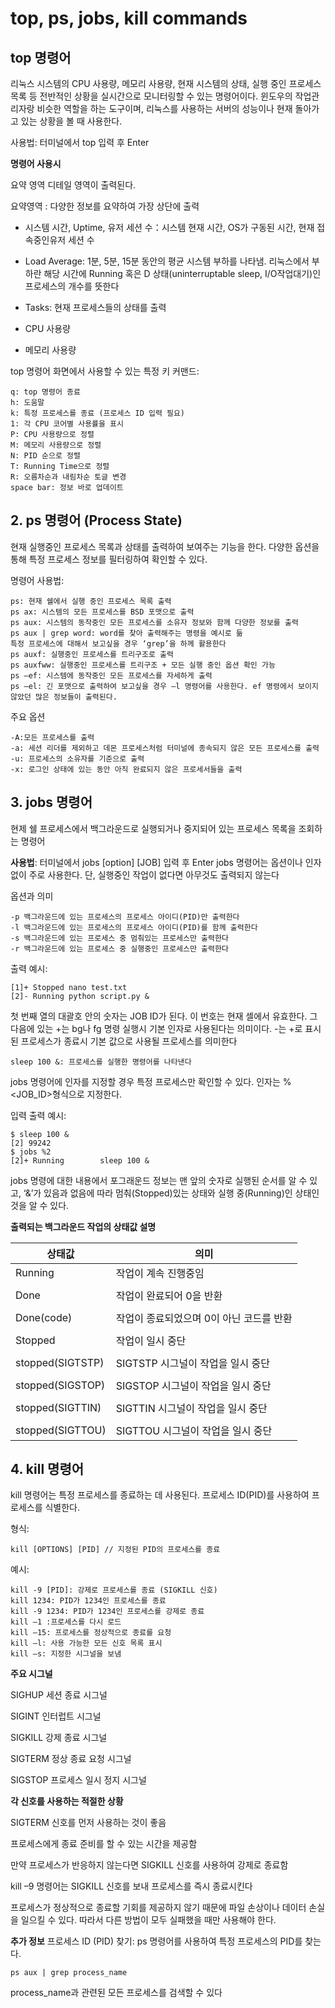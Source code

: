 # top, ps, jobs, kill commands


## top 명령어


리눅스 시스템의 CPU 사용량, 메모리 사용량, 현재 시스템의 상태, 실행 중인 프로세스 목록 등 전반적인 상황을 실시간으로 모니터링할 수 있는 명령어이다. 윈도우의 작업관리자랑 비슷한 역할을 하는 도구이며, 리눅스를 사용하는 서버의 성능이나 현재 돌아가고 있는 상황을 볼 때 사용한다. 


사용법: 터미널에서 top 입력 후 Enter


**명령어 사용시**

요약 영역 디테일 영역이 출력된다.

요약영역 : 다양한 정보를 요약하여 가장 상단에 출력

- 시스템 시간, Uptime, 유저 세션 수：시스템 현재 시간, OS가 구동된 시간, 현재 접속중인유저 세션 수

- Load Average: 1분, 5분, 15분 동안의 평균 시스템 부하를 나타냄. 리눅스에서 부하란 해당 시간에 Running 혹은 D 상태(uninterruptable sleep, I/O작업대기)인 프로세스의 개수를 뜻한다

- Tasks: 현재 프로세스들의 상태를 출력

- CPU 사용량

- 메모리 사용량


top 명령어 화면에서 사용할 수 있는 특정 키 커맨드:

    q: top 명령어 종료
    h: 도움말
    k: 특정 프로세스를 종료 (프로세스 ID 입력 필요)
    1: 각 CPU 코어별 사용률을 표시
    P: CPU 사용량으로 정렬
    M: 메모리 사용량으로 정렬
    N: PID 순으로 정렬
    T: Running Time으로 정렬
    R: 오름차순과 내림차순 토글 변경
    space bar: 정보 바로 업데이트

## 2. ps 명령어 (Process State)

현재 실행중인 프로세스 목록과 상태를 출력하여 보여주는 기능을 한다. 다양한 옵션을 통해 특정 프로세스 정보를 필터링하여 확인할 수 있다.


명령어 사용법:

    ps: 현재 쉘에서 실행 중인 프로세스 목록 출력
    ps ax: 시스템의 모든 프로세스를 BSD 포맷으로 출력
    ps aux: 시스템의 동작중인 모든 프로세스를 소유자 정보와 함께 다양한 정보를 출력
    ps aux | grep word: word를 찾아 출력해주는 명령을 예시로 듦
    특정 프로세스에 대해서 보고싶을 경우 ‘grep’을 하께 활용한다
    ps auxf: 실행중인 프로세스를 트리구조로 출력
    ps auxfww: 실행중인 프로세스를 트리구조 + 모든 실행 중인 옵션 확인 가능
    ps –ef: 시스템에 동작중인 모든 프로세스를 자세하게 출력
    ps –el: 긴 포맷으로 출력하여 보고싶을 경우 –l 명령어를 사용한다. ef 명령에서 보이지 않았던 많은 정보들이 출력된다.


주요 옵션

    -A:모든 프로세스를 출력
    -a: 세션 리더를 제외하고 데몬 프로세스처럼 터미널에 종속되지 않은 모든 프로세스를 출력
    -u: 프로세스의 소유자를 기준으로 출력
    -x: 로그인 상태에 있는 동안 아직 완료되지 않은 프로세서들을 출력

## 3. jobs 명령어

현제 쉘 프로세스에서 백그라운드로 실행되거나 중지되어 있는 프로세스 목록을 조회하는 명령어


**사용법**: 터미널에서 jobs [option] [JOB] 입력 후 Enter
jobs 명령어는 옵션이나 인자 없이 주로 사용한다. 단, 실행중인 작업이 없다면 아무것도 출력되지 않는다


옵션과 의미

    -p 백그라운드에 있는 프로세스의 프로세스 아이디(PID)만 출력한다
    -l 백그라운드에 있는 프로세스의 프로세스 아이디(PID)를 함께 출력한다
    -s 백그라운드에 있는 프로세스 중 멈춰있는 프로세스만 출력한다
    -r 백그라운드에 있는 프로세스 중 실행중인 프로세스만 출력한다

출력 예시:

    [1]+ Stopped nano test.txt
    [2]- Running python script.py &

첫 번째 열의 대괄호 안의 숫자는 JOB ID가 된다. 이 번호는 현재 셀에서 유효한다. 그 다음에 있는 +는 bg나 fg 명령 실행시 기본 인자로 사용된다는 의미이다. -는 +로 표시된 프로세스가 종료시 기본 값으로 사용될 프로세스를 의미한다

    sleep 100 &: 프로세스를 실행한 명령어를 나타낸다

jobs 명령어에 인자를 지정할 경우 특정 프로세스만 확인할 수 있다. 인자는 %<JOB_ID>형식으로 지정한다.

입력 출력 예시:

    $ sleep 100 &
    [2] 99242
    $ jobs %2
    [2]+ Running        sleep 100 &

jobs 명령에 대한 내용에서 포그래운드 정보는 맨 앞의 숫자로 실행된 순서를 알 수 있고, ‘&’가 있음과 없음에 따라 멈춰(Stopped)있는 상태와 실행 중(Running)인 상태인 것을 알 수 있다.

**출력되는 백그라운드 작업의 상태값 설명**

|상태값|의미|
|-----|-----|
|Running| 작업이 계속 진행중임|
|||
|Done| 작업이 완료되어 0을 반환|
|||
|Done(code)| 작업이 종료되었으며 0이 아닌 코드를 반환|
|||
|Stopped| 작업이 일시 중단|
|||
|stopped(SIGTSTP)| SIGTSTP 시그널이 작업을 일시 중단|
|||
|stopped(SIGSTOP)| SIGSTOP 시그널이 작업을 일시 중단|
|||
|stopped(SIGTTIN)| SIGTTIN 시그널이 작업을 일시 중단|
|||
|stopped(SIGTTOU)| SIGTTOU 시그널이 작업을 일시 중단|


## 4. kill 명령어
kill 명령어는 특정 프로세스를 종료하는 데 사용된다. 프로세스 ID(PID)를 사용하여 프로세스를 식별한다.

형식:

    kill [OPTIONS] [PID] // 지정된 PID의 프로세스를 종료

예시:

    kill -9 [PID]: 강제로 프로세스를 종료 (SIGKILL 신호)
    kill 1234: PID가 1234인 프로세스를 종료
    kill -9 1234: PID가 1234인 프로세스를 강제로 종료
    kill –1 :프로세스를 다시 로드
    kill –15: 프로세스를 정상적으로 종료를 요청
    kill –l: 사용 가능한 모든 신호 목록 표시
    kill –s: 지정한 시그널을 보냄

**주요 시그널**

SIGHUP 세션 종료 시그널

SIGINT 인터럽트 시그널

SIGKILL 강제 종료 시그널

SIGTERM 정상 종료 요청 시그널

SIGSTOP 프로세스 일시 정지 시그널


**각 신호를 사용하는 적절한 상황**

SIGTERM 신호를 먼저 사용하는 것이 좋음

프로세스에게 종료 준비를 할 수 있는 시간을 제공함

만약 프로세스가 반응하지 않는다면 SIGKILL 신호를 사용하여 강제로 종료함


kill –9 명령어는 SIGKILL 신호를 보내 프로세스를 즉시 종료시킨다

프로세스가 정상적으로 종료할 기회를 제공하지 않기 때문에 파일 손상이나 데이터 손실을 일으킬 수 있다. 따라서 다른 방법이 모두 실패했을 때만 사용해야 한다.

**추가 정보**
프로세스 ID (PID) 찾기: ps 명령어를 사용하여 특정 프로세스의 PID를 찾는다.

    ps aux | grep process_name
    
process_name과 관련된 모든 프로세스를 검색할 수 있다
